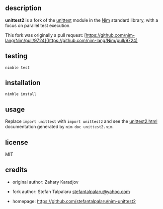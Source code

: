 ## description

**unittest2** is a fork of the [unittest](https://nim-lang.org/docs/unittest.html) module in the
[Nim](https://nim-lang.org/) standard library, with a focus on parallel test
execution.

This fork was originally a pull request: [https://github.com/nim-lang/Nim/pull/9724](https://github.com/nim-lang/Nim/pull/9724)

## testing

```text
nimble test
```

## installation

```text
nimble install
```

## usage

Replace `import unittest` with `import unittest2` and see the [unittest2.html]() documentation generated by `nim doc unittest2.nim`.

## license

MIT

## credits

- original author: Zahary Karadjov

- fork author: Ștefan Talpalaru <stefantalpalaru@yahoo.com>

- homepage: https://github.com/stefantalpalaru/nim-unittest2

